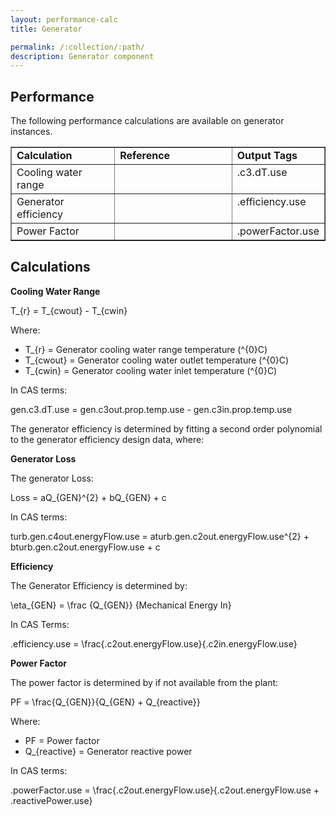 ```yaml
---
layout: performance-calc
title: Generator

permalink: /:collection/:path/
description: Generator component
---
```


<div class="section" id="performance">
<h2>Performance<a class="headerlink" href="#performance" title="Permalink to this headline"></a></h2>
<p>The following performance calculations are available on generator instances.</p>
<table border="1" class="docutils">
<colgroup>
<col width="34%">
<col width="39%">
<col width="26%">
</colgroup>
<tbody valign="top">
<tr class="row-odd"><td><strong>Calculation</strong></td>
<td><strong>Reference</strong></td>
<td><strong>Output Tags</strong></td>
</tr>
<tr class="row-even"><td>Cooling water range</td>
<td>&nbsp;</td>
<td>.c3.dT.use</td>
</tr>
<tr class="row-odd"><td>Generator efficiency</td>
<td>&nbsp;</td>
<td>.efficiency.use</td>
</tr>
<tr class="row-even"><td>Power Factor</td>
<td>&nbsp;</td>
<td>.powerFactor.use</td>
</tr>
</tbody>
</table>
</div>

<div class="section" id="calculations">
<h2>Calculations<a class="headerlink" href="#calculations" title="Permalink to this headline"></a></h2>
<p><strong>Cooling Water Range</strong></p>
<div class="math">
<p><span class="math">T_{r} = T_{cwout} - T_{cwin}</span></p>
</div><p>Where:</p>
<ul class="simple">
<li><span class="math">T_{r}</span> = Generator cooling water range temperature <span class="math">(^{0}C)</span></li>
<li><span class="math">T_{cwout}</span> = Generator cooling water outlet temperature <span class="math">(^{0}C)</span></li>
<li><span class="math">T_{cwin}</span> = Generator cooling water inlet temperature <span class="math">(^{0}C)</span></li>
</ul>
<p>In CAS terms:</p>
<div class="math">
<p><span class="math">gen.c3.dT.use = gen.c3out.prop.temp.use - gen.c3in.prop.temp.use</span></p>
</div><p>The generator efficiency is determined by fitting a second order polynomial to
the generator efficiency design data, where:</p>
<p><strong>Generator Loss</strong></p>
<p>The generator Loss:</p>
<div class="math">
<p><span class="math">Loss = aQ_{GEN}^{2} + bQ_{GEN} + c</span></p>
</div><p>In CAS terms:</p>
<div class="math">
<p><span class="math">turb.gen.c4out.energyFlow.use = aturb.gen.c2out.energyFlow.use^{2} + bturb.gen.c2out.energyFlow.use + c</span></p>
</div><p><strong>Efficiency</strong></p>
<p>The Generator Efficiency is determined by:</p>
<div class="math">
<p><span class="math">\eta_{GEN} = \frac {Q_{GEN}} {Mechanical Energy In}</span></p>
</div><p>In CAS Terms:</p>
<div class="math">
<p><span class="math">.efficiency.use = \frac{.c2out.energyFlow.use}{.c2in.energyFlow.use}</span></p>
</div><p><strong>Power Factor</strong></p>
<p>The power factor is determined by if not available from the plant:</p>
<div class="math">
<p><span class="math">PF = \frac{Q_{GEN}}{Q_{GEN} + Q_{reactive}}</span></p>
</div><p>Where:</p>
<ul class="simple">
<li><span class="math">PF</span> = Power factor</li>
<li><span class="math">Q_{reactive}</span> = Generator reactive power</li>
</ul>
<p>In CAS terms:</p>
<div class="math">
<p><span class="math">.powerFactor.use = \frac{.c2out.energyFlow.use}{.c2out.energyFlow.use + .reactivePower.use}</span></p>
</div></div>
